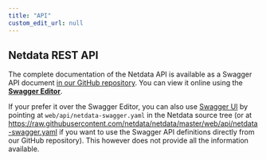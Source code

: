 ```yaml
---
title: "API"
custom_edit_url: null
---
```




## Netdata REST API

The complete documentation of the Netdata API is available as a Swagger API document [in our GitHub repository](https://raw.githubusercontent.com/netdata/netdata/master/web/api/netdata-swagger.yaml). You can view it online using the **[Swagger Editor](https://editor.swagger.io/?url=https://raw.githubusercontent.com/netdata/netdata/master/web/api/netdata-swagger.yaml)**.

If your prefer it over the Swagger Editor, you can also use [Swagger UI](https://github.com/swagger-api/swagger-ui) by pointing at `web/api/netdata-swagger.yaml` in the Netdata source tree (or at https://raw.githubusercontent.com/netdata/netdata/master/web/api/netdata-swagger.yaml if you want to use the Swagger API definitions directly from our GitHub repository). This however does not provide all the information available.
